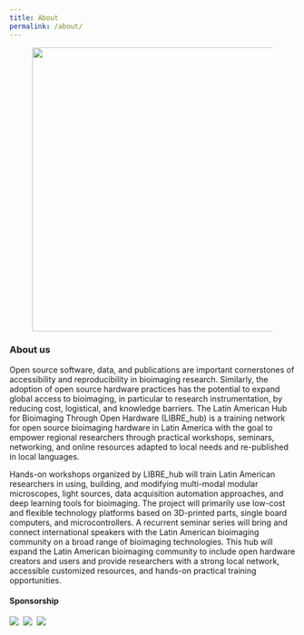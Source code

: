 ```yaml
---
title: About
permalink: /about/
---
```


<figure><center>
  <img width="500" src="{{site.baseurl}}/images/people/LIBREHub_PIs.JPG" data-action="zoom">
</center></figure>

### About us
Open source software, data, and publications are important cornerstones of accessibility and reproducibility in bioimaging research. Similarly, the adoption of open source hardware practices has the potential to expand global access to bioimaging, in particular to research instrumentation, by reducing cost, logistical, and knowledge barriers. The Latin American Hub for Bioimaging Through Open Hardware (LIBRE_hub) is a training network for open source bioimaging hardware in Latin America with the goal to empower regional researchers through practical workshops, seminars, networking, and online resources adapted to local needs and re-published in local languages.

Hands-on workshops organized by LIBRE_hub will train Latin American researchers in using, building, and modifying multi-modal modular microscopes, light sources, data acquisition automation approaches, and deep learning tools for bioimaging. The project will primarily use low-cost and flexible technology platforms based on 3D-printed parts, single board computers, and microcontrollers. A recurrent seminar series will bring and connect international speakers with the Latin American bioimaging community on a broad range of bioimaging technologies. This hub will expand the Latin American bioimaging community to include open hardware creators and users and provide researchers with a strong local network, accessible customized resources, and hands-on practical training opportunities.

#### Sponsorship

<a href="https://www.uc.cl/en"><img src="/images/logo/logo_UC"></a>&nbsp;
<a href="https://ingenieriabiologicaymedica.uc.cl/en/"><img src="/images/logo/logo_IIBM"></a>&nbsp;
<a href="https://chanzuckerberg.com/"><img src="/images/logo/logo_CZI"></a>
